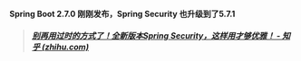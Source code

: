#### Spring Boot 2.7.0 刚刚发布，Spring Security 也升级到了5.7.1 



> ##### [别再用过时的方式了！全新版本Spring Security，这样用才够优雅！ - 知乎 (zhihu.com)](https://zhuanlan.zhihu.com/p/522098058)